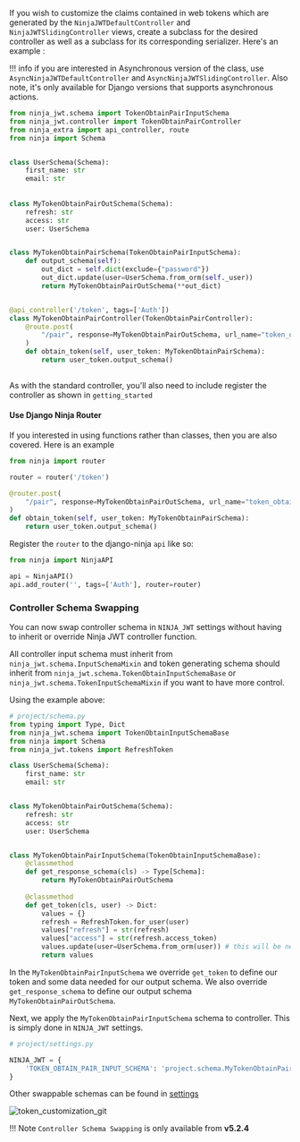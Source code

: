 
If you wish to customize the claims contained in web tokens which are
generated by the `NinjaJWTDefaultController` and `NinjaJWTSlidingController`
views, create a subclass for the desired controller as well as a subclass for
its corresponding serializer. Here\'s an example :

!!! info
    if you are interested in Asynchronous version of the class, use `AsyncNinjaJWTDefaultController` and `AsyncNinjaJWTSlidingController`.
    Also note, it's only available for Django versions that supports asynchronous actions.

```python
from ninja_jwt.schema import TokenObtainPairInputSchema
from ninja_jwt.controller import TokenObtainPairController
from ninja_extra import api_controller, route
from ninja import Schema


class UserSchema(Schema):
    first_name: str
    email: str
    
    
class MyTokenObtainPairOutSchema(Schema):
    refresh: str
    access: str
    user: UserSchema


class MyTokenObtainPairSchema(TokenObtainPairInputSchema):
    def output_schema(self):
        out_dict = self.dict(exclude={"password"})
        out_dict.update(user=UserSchema.from_orm(self._user))
        return MyTokenObtainPairOutSchema(**out_dict)


@api_controller('/token', tags=['Auth'])
class MyTokenObtainPairController(TokenObtainPairController):
    @route.post(
        "/pair", response=MyTokenObtainPairOutSchema, url_name="token_obtain_pair"
    )
    def obtain_token(self, user_token: MyTokenObtainPairSchema):
        return user_token.output_schema()
    
```

As with the standard controller, you\'ll also need to include register the controller as shown in `getting_started`

#### Use Django Ninja Router
If you interested in using functions rather than classes, then you are also covered.
Here is an example

```python
from ninja import router

router = router('/token')

@router.post(
    "/pair", response=MyTokenObtainPairOutSchema, url_name="token_obtain_pair"
)
def obtain_token(self, user_token: MyTokenObtainPairSchema):
    return user_token.output_schema()
```

Register the `router` to the django-ninja `api` like so:
```python
from ninja import NinjaAPI

api = NinjaAPI()
api.add_router('', tags=['Auth'], router=router)
```


### Controller Schema Swapping

You can now swap controller schema in `NINJA_JWT` settings without having to inherit or override Ninja JWT controller function.

All controller input schema must inherit from `ninja_jwt.schema.InputSchemaMixin` and token generating schema should inherit
from `ninja_jwt.schema.TokenObtainInputSchemaBase` or `ninja_jwt.schema.TokenInputSchemaMixin` if you want to have more control.

Using the example above:

```python
# project/schema.py
from typing import Type, Dict
from ninja_jwt.schema import TokenObtainInputSchemaBase
from ninja import Schema
from ninja_jwt.tokens import RefreshToken

class UserSchema(Schema):
    first_name: str
    email: str


class MyTokenObtainPairOutSchema(Schema):
    refresh: str
    access: str
    user: UserSchema


class MyTokenObtainPairInputSchema(TokenObtainInputSchemaBase):
    @classmethod
    def get_response_schema(cls) -> Type[Schema]:
        return MyTokenObtainPairOutSchema
    
    @classmethod
    def get_token(cls, user) -> Dict:
        values = {}
        refresh = RefreshToken.for_user(user)
        values["refresh"] = str(refresh)
        values["access"] = str(refresh.access_token)
        values.update(user=UserSchema.from_orm(user)) # this will be needed when creating output schema
        return values
```

In the  `MyTokenObtainPairInputSchema` we override `get_token` to define our token and some data needed for our output schema.
We also override `get_response_schema` to define our output schema `MyTokenObtainPairOutSchema`.

Next, we apply the `MyTokenObtainPairInputSchema` schema to controller. This is simply done in `NINJA_JWT` settings.

```python
# project/settings.py

NINJA_JWT = {
    'TOKEN_OBTAIN_PAIR_INPUT_SCHEMA': 'project.schema.MyTokenObtainPairInputSchema',
}
```
Other swappable schemas can be found in [settings](../settings)

![token_customization_git](./img/token_customize.gif)

!!! Note
    `Controller Schema Swapping` is only available from **v5.2.4**

    
